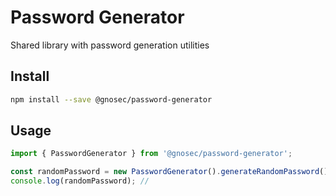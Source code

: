 # Password Generator

Shared library with password generation utilities

## Install

```bash
npm install --save @gnosec/password-generator
```

## Usage

```typescript
import { PasswordGenerator } from '@gnosec/password-generator';

const randomPassword = new PasswordGenerator().generateRandomPassword();
console.log(randomPassword); //
```
